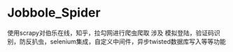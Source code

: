 # Jobbole_Spider
使用scrapy对伯乐在线，知乎，拉勾网进行爬虫爬取
涉及 模拟登陆，验证码识别，防反扒虫，selenium集成，自定义中间件，异步twisted数据库写入等等功能
